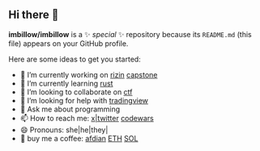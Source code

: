 ## Hi there 👋


**imbillow/imbillow** is a ✨ _special_ ✨ repository because its `README.md` (this file) appears on your GitHub profile.

Here are some ideas to get you started:

- 🔭 I’m currently working on [rizin](https://github.com/rizinorg/rizin) [capstone](https://github.com/capstone-engine/capstone)
- 🌱 I’m currently learning [rust](https://www.rust-lang.org/)
- 👯 I’m looking to collaborate on [ctf](https://ctf-wiki.org/)
- 🤔 I’m looking for help with [tradingview](https://www.tradingview.com/u/HoshinoAya/)
- 💬 Ask me about programming
- 📫 How to reach me: [x|twitter](https://x.com/serend1p1t9) [codewars](https://www.codewars.com/users/billow)
- 😄 Pronouns: she|he|they|
- 🍵 buy me a coffee: [afdian](https://afdian.com/a/imbillow) [ETH](0x03e5Ac7Ae9A0A3B0686b8af756607D96Ae799254) [SOL](rb1vbpjLtJCZwwZdDFhTziBM4aoxBRAFiFAGUA32unq)

